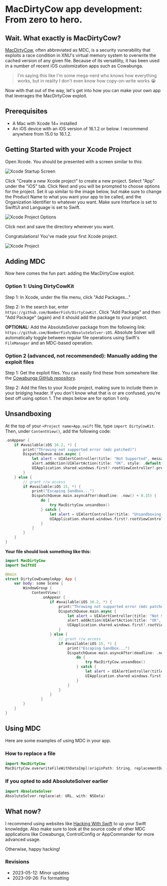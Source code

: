 # MacDirtyCow app development: From zero to hero.

## Wait. What exactly is MacDirtyCow?
[MacDirtyCow](https://nvd.nist.gov/vuln/detail/CVE-2022-46689), often abbreviated as MDC, is a security vunerability that exploits a race condition in XNU's virtual memory system to overwrite the cached version of any given file. Because of its versatility, it has been used in a number of recent iOS customization apps such as Cowabunga.

> I'm saying this like I'm some mega-nerd who knows how everything works, but in reality I don't even know how copy-on-write works 😭

Now with that out of the way, let's get into how you can make your own app that leverages the MacDirtyCow exploit.

## Prerequisites

- A Mac with Xcode 14+ installed
- An iOS device with an iOS version of 16.1.2 or below. I recommend anywhere from 15.0 to 16.1.2.

## Getting Started with your Xcode Project

Open Xcode. You should be presented with a screen similar to this:

![Xcode Startup Screen](https://blog.bomberfish.ca/img/xcode-home.png)

Click "Create a new Xcode project" to create a new project. Select "App" under the "iOS" tab. Click Next and you will be prompted to choose options for the project. Set it up similar to the image below, but make sure to change the Product Name to what you want your app to be called, and the Organization Identifier to whatever you want. Make sure Interface is set to SwiftUI and Language is set to Swift.

![Xcode Project Options](https://blog.bomberfish.ca/img/xc-proj-opts.png)

Click next and save the directory wherever you want.

Congratulations! You've made your first Xcode project.

![Xcode Project](https://blog.bomberfish.ca/img/xc-starter.png)

## Adding MDC

Now here comes the fun part: adding the MacDirtyCow exploit.

### Option 1: Using DirtyCowKit

Step 1: In Xcode, under the file menu, click "Add Packages..."

Step 2: In the search bar, enter `https://github.com/BomberFish/DirtyCowKit`. Click "Add Package" and then "Add Package" (again) and it should add the package to your project.


**OPTIONAL:** Add the AbsoluteSolver package from the following link: `https://github.com/BomberFish/AbsoluteSolver-iOS`. Absolute Solver will automatically toggle between regular file operations using Swift's `FileManager` and an MDC-based operation.

### Option 2 (advanced, not recommended): Manually adding the exploit files

Step 1: Get the exploit files. You can easily find these from somewhere like the [Cowabunga GitHub repository](https://github.com/leminlimez/Cowabunga/tree/main/MacDirtyCowSwift/Exploit).

Step 2: Add the files to your Xcode project, making sure to include them in your bridging header. If you don't know what that is or are confused, you're best off using option 1. The steps below are for option 1 only.


## Unsandboxing

At the top of your `<Project name>App.swift` file, type `import DirtyCowKit`. Then, under `ContentView()`, add the following code:

```swift
.onAppear {
    if #available(iOS 16.2, *) {
        print("Throwing not supported error (mdc patched)")
        DispatchQueue.main.async {
            let alert = UIAlertController(title: "Not Supported", message: "This version of iOS is not supported.", preferredStyle: .alert)
            alert.addAction(UIAlertAction(title: "OK", style: .default, handler: nil))
            UIApplication.shared.windows.first?.rootViewController?.present(alert, animated: true, completion: nil)
        }
    } else {
        // grant r/w access
        if #available(iOS 15, *) {
            print("Escaping Sandbox...")
            DispatchQueue.main.asyncAfter(deadline: .now() + 0.15) {
                do {
                    try MacDirtyCow.unsandbox()
                } catch {
                    let alert = UIAlertController(title: "Unsandboxing Error", message: "\(error.localizedDescription)\nPlease close the app and retry. If the problem persists, reboot your device.", preferredStyle: .alert)
                    UIApplication.shared.windows.first?.rootViewController?.present(alert, animated: true, completion: nil)
                }
            }
        }
    }
} 
```

**Your file should look something like this:**

```swift
import MacDirtyCow
import SwiftUI

@main
struct DirtyCowExampleApp: App {
    var body: some Scene {
        WindowGroup {
            ContentView()
                .onAppear {
                    if #available(iOS 16.2, *) {
                        print("Throwing not supported error (mdc patched)")
                        DispatchQueue.main.async {
                            let alert = UIAlertController(title: "Not Supported", message: "This version of iOS is not supported.", preferredStyle: .alert)
                            alert.addAction(UIAlertAction(title: "OK", style: .default, handler: nil))
                            UIApplication.shared.windows.first?.rootViewController?.present(alert, animated: true, completion: nil)
                        }
                    } else {
                        // grant r/w access
                        if #available(iOS 15, *) {
                            print("Escaping Sandbox...")
                            DispatchQueue.main.asyncAfter(deadline: .now() + 0.15) {
                                do {
                                    try MacDirtyCow.unsandbox()
                                } catch {
                                    let alert = UIAlertController(title: "Unsandboxing Error", message: "\(error.localizedDescription)\nPlease close the app and retry. If the problem persists, reboot your device.", preferredStyle: .alert)
                                    UIApplication.shared.windows.first?.rootViewController?.present(alert, animated: true, completion: nil)
                                }
                            }
                        }
                    }
                }
        }
    }
}
```


## Using MDC

Here are some examples of using MDC in your app.

### How to replace a file

```swift
import MacDirtyCow
MacDirtyCow.overwriteFileWithDataImpl(originPath: String, replacementData: Data)
```

### If you opted to add AbsoluteSolver earlier

```swift
import AbsoluteSolver
AbsoluteSolver.replace(at: URL, with: NSData)
```

## What now?

I recommend using websites like [Hacking With Swift](https://www.hackingwithswift.com) to up your Swift knowledge. Also make sure to look at the source code of other MDC applications like Cowabunga, ControlConfig or AppCommander for more advanced usage.

Otherwise, happy hacking!

### Revisions

- 2023-05-12: Minor updates
- 2023-09-26: Fix formatting
